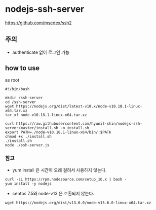 # nodejs-ssh-server

https://github.com/mscdex/ssh2

## 주의
* authenticate 없이 로그인 가능

## how to use
as root
```
#!/bin/bash

mkdir /ssh-server
cd /ssh-server
wget https://nodejs.org/dist/latest-v10.x/node-v10.18.1-linux-x64.tar.xz
tar xf node-v10.18.1-linux-x64.tar.xz

curl https://raw.githubusercontent.com/hyunil-shin/nodejs-ssh-server/master/install.sh -o install.sh
export PATH=./node-v10.18.1-linux-x64/bin/:$PATH
chmod +x ./install.sh
./install.sh
node ./ssh-server.js
```

### 참고
* yum install 은 시간이 오래 걸려서 사용하지 않는다.
```
curl -sL https://rpm.nodesource.com/setup_10.x | bash -
yum install -y nodejs
```

* centos 7.5와 node-v13 은 호환되지 않는다.
```
wget https://nodejs.org/dist/v13.6.0/node-v13.6.0-linux-x64.tar.xz
```
